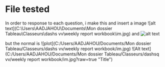 # File tested
In order to response to each question, i make this and insert a image
![alt text](C:\Users\AADJAHOU\Documents\Mon dossier Tableau\Classeurs\dashs vv\weekly report workbook\im.jpg)
and ![alt text](file:///C:/Users/AADJAHOU/AppData/Local/Packages/Microsoft.ScreenSketch_8wekyb3d8bbwe/TempState/Screenshot%202022-12-04%20180226.png)

but the normal is  ![plot](C:/Users/AADJAHOU/Documents/Mon dossier Tableau/Classeurs/dashs vv/weekly report workbook/im.jpg)
![Alt text](C:/Users/AADJAHOU/Documents/Mon dossier Tableau/Classeurs/dashsq vv/weekly report workbook/im.jpg?raw=true "Title")
